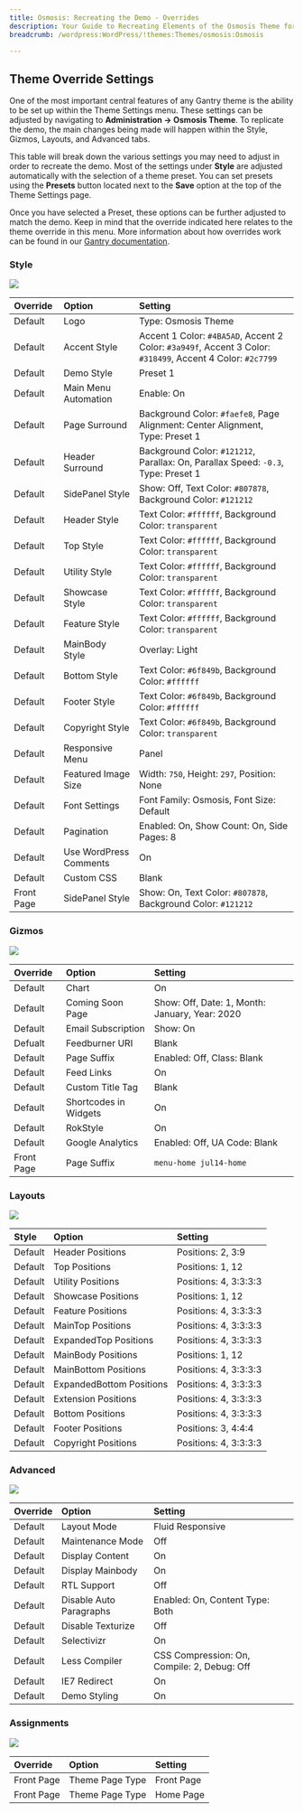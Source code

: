 ```yaml
---
title: Osmosis: Recreating the Demo - Overrides
description: Your Guide to Recreating Elements of the Osmosis Theme for WordPress
breadcrumb: /wordpress:WordPress/!themes:Themes/osmosis:Osmosis

---
```


Theme Override Settings
-----

One of the most important central features of any Gantry theme is the ability to be set up within the Theme Settings menu. These settings can be adjusted by navigating to **Administration -> Osmosis Theme**. To replicate the demo, the main changes being made will happen within the Style, Gizmos, Layouts, and Advanced tabs.

This table will break down the various settings you may need to adjust in order to recreate the demo. Most of the settings under **Style** are adjusted automatically with the selection of a theme preset. You can set presets using the **Presets** button located next to the **Save** option at the top of the Theme Settings page.

Once you have selected a Preset, these options can be further adjusted to match the demo. Keep in mind that the override indicated here relates to the theme override in this menu. More information about how overrides work can be found in our [Gantry documentation][override].

### Style

![][style]

|  Override  |         Option         |                                                  Setting                                                   |
| :--------- | :--------------------- | :--------------------------------------------------------------------------------------------------------- |
| Default    | Logo                   | Type: Osmosis Theme                                                                                     |
| Default    | Accent Style           | Accent 1 Color: `#4BA5AD`, Accent 2 Color: `#3a949f`, Accent 3 Color: `#318499`, Accent 4 Color: `#2c7799` |
| Default    | Demo Style             | Preset 1                                                                                                   |
| Default    | Main Menu Automation   | Enable: On                                                                                                 |
| Default    | Page Surround          | Background Color: `#faefe8`, Page Alignment: Center Alignment, Type: Preset 1                              |
| Default    | Header Surround        | Background Color: `#121212`, Parallax: On, Parallax Speed: `-0.3`, Type: Preset 1                          |
| Default    | SidePanel Style        | Show: Off, Text Color: `#807878`, Background Color: `#121212`                                              |
| Default    | Header Style           | Text Color: `#ffffff`, Background Color: `transparent`                                                     |
| Default    | Top Style              | Text Color: `#ffffff`, Background Color: `transparent`                                                     |
| Default    | Utility Style          | Text Color: `#ffffff`, Background Color: `transparent`                                                     |
| Default    | Showcase Style         | Text Color: `#ffffff`, Background Color: `transparent`                                                     |
| Default    | Feature Style          | Text Color: `#ffffff`, Background Color: `transparent`                                                     |
| Default    | MainBody Style         | Overlay: Light                                                                                             |
| Default    | Bottom Style           | Text Color: `#6f849b`, Background Color: `#ffffff`                                                         |
| Default    | Footer Style           | Text Color: `#6f849b`, Background Color: `#ffffff`                                                         |
| Default    | Copyright Style        | Text Color: `#6f849b`, Background Color: `transparent`                                                     |
| Default    | Responsive Menu        | Panel                                                                                                      |
| Default    | Featured Image Size    | Width: `750`, Height: `297`, Position: None                                                                |
| Default    | Font Settings          | Font Family: Osmosis, Font Size: Default                                                                   |
| Default    | Pagination             | Enabled: On, Show Count: On, Side Pages: 8                                                                 |
| Default    | Use WordPress Comments | On                                                                                                         |
| Default    | Custom CSS             | Blank                                                                                                      |
| Front Page | SidePanel Style        | Show: On, Text Color: `#807878`, Background Color: `#121212`                                               |

### Gizmos

![][gizmos]

|  Override  |         Option        |                    Setting                     |
| :--------- | :-------------------- | :--------------------------------------------- |
| Default    | Chart                 | On                                             |
| Default    | Coming Soon Page      | Show: Off, Date: 1, Month: January, Year: 2020 |
| Default    | Email Subscription    | Show: On                                       |
| Defualt    | Feedburner URI        | Blank                                          |
| Default    | Page Suffix           | Enabled: Off, Class: Blank                     |
| Default    | Feed Links            | On                                             |
| Default    | Custom Title Tag      | Blank                                          |
| Default    | Shortcodes in Widgets | On                                             |
| Default    | RokStyle              | On                                             |
| Default    | Google Analytics      | Enabled: Off, UA Code: Blank                   |
| Front Page | Page Suffix           | `menu-home jul14-home`                         |

### Layouts

![][layouts]

|  Style  |          Option          |        Setting        |
| :------ | :----------------------- | :-------------------- |
| Default | Header Positions         | Positions: 2, 3:9     |
| Default | Top Positions            | Positions: 1, 12      |
| Default | Utility Positions        | Positions: 4, 3:3:3:3 |
| Default | Showcase Positions       | Positions: 1, 12      |
| Default | Feature Positions        | Positions: 4, 3:3:3:3 |
| Default | MainTop Positions        | Positions: 4, 3:3:3:3 |
| Default | ExpandedTop Positions    | Positions: 4, 3:3:3:3 |
| Default | MainBody Positions       | Positions: 1, 12      |
| Default | MainBottom Positions     | Positions: 4, 3:3:3:3 |
| Default | ExpandedBottom Positions | Positions: 4, 3:3:3:3 |
| Default | Extension Positions      | Positions: 4, 3:3:3:3 |
| Default | Bottom Positions         | Positions: 4, 3:3:3:3 |
| Default | Footer Positions         | Positions: 3, 4:4:4   |
| Default | Copyright Positions      | Positions: 4, 3:3:3:3 |

### Advanced

![][advanced]

| Override |          Option         |                   Setting                   |
| :------- | :---------------------- | :------------------------------------------ |
| Default  | Layout Mode             | Fluid Responsive                            |
| Default  | Maintenance Mode        | Off                                         |
| Default  | Display Content         | On                                          |
| Default  | Display Mainbody        | On                                          |
| Default  | RTL Support             | Off                                         |
| Default  | Disable Auto Paragraphs | Enabled: On, Content Type: Both             |
| Default  | Disable Texturize       | Off                                         |
| Default  | Selectivizr             | On                                          |
| Default  | Less Compiler           | CSS Compression: On, Compile: 2, Debug: Off |
| Default  | IE7 Redirect            | On                                          |
| Default  | Demo Styling            | On                                          |

### Assignments

![][assignments]

|  Override  |       Option       |  Setting   |
| :--------- | :----------------- | :--------- |
| Front Page | Theme Page Type | Front Page |
| Front Page | Theme Page Type | Home Page  |

[demo]: assets/osmosis2.jpeg
[menu]: ../../start/menu.md
[override]: http://docs.gantry.org/gantry4/configure
[advanced]: assets/setadvanced.jpeg
[layouts]: assets/setlayouts.jpeg
[gizmos]: assets/setgizmos.jpeg
[assignments]: assets/setassignments.jpg
[style]: assets/setstyle.jpeg
